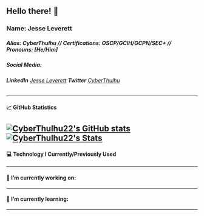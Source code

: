 ## Hello there! 👋
### **Name:** Jesse Leverett
##### **Alias:** CyberThulhu // **Certifications:** OSCP/GCIH/GCPN/SEC+ // **Pronouns:** [He/Him]
##### **Social Media:**
###### __LinkedIn__ [Jesse Leverett](https://www.linkedin.com/in/jesse-leverett/) __Twitter__ [CyberThulhu](https://twitter.com/CyberThulhu) 
---
#### :chart_with_upwards_trend: GitHub Statistics
[![CyberThulhu22's GitHub stats](https://github-readme-stats.vercel.app/api?username=CyberThulhu22&show_icons=true&line_height=27&count_private=true&title_color=8000ff&icon_color=9c48db&theme=cobalt)](https://github.com/CyberThulhu22/github-readme-stats)
[![CyberThulhu22's Stats](https://github-readme-stats.vercel.app/api/top-langs/?username=CyberThulhu22&hide=css,html&line_height=27&count_private=true&title_color=8000ff&text_color=c9cacc&icon_color=2bbc8a&bg_color=1d1f21&theme=cobalt)](https://github.com/CyberThulhu22/github-readme-stats)
---
#### :computer: Technology I Currently/Previously Used
---
#### 🔭 I’m currently working on:
---
#### 🌱 I’m currently learning: 
---

